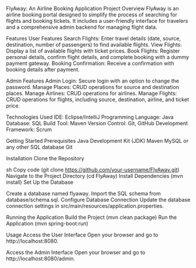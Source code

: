 FlyAway: An Airline Booking Application
Project Overview
FlyAway is an airline booking portal designed to simplify the process of searching for flights and booking tickets. It includes a user-friendly interface for travelers and a comprehensive admin backend for managing flight data.

Features
User Features
Search Flights: Enter travel details (date, source, destination, number of passengers) to find available flights.
View Flights: Display a list of available flights with ticket prices.
Book Flights: Register personal details, confirm flight details, and complete booking with a dummy payment gateway.
Booking Confirmation: Receive a confirmation with booking details after payment.

Admin Features
Admin Login: Secure login with an option to change the password.
Manage Places: CRUD operations for source and destination places.
Manage Airlines: CRUD operations for airlines.
Manage Flights: CRUD operations for flights, including source, destination, airline, and ticket price.

Technologies Used
IDE: Eclipse/IntelliJ
Programming Language: Java
Database: SQL
Build Tool: Maven
Version Control: Git, GitHub
Development Framework: Scrum

Getting Started
Prerequisites
Java Development Kit (JDK)
Maven
MySQL or any other SQL database
Git

Installation
Clone the Repository

sh
Copy code (git clone https://github.com/your-username/FlyAway.git)
Navigate to the Project Directory (cd FlyAway)
Install Dependencies (mvn install)
Set Up the Database

Create a database named flyaway.
Import the SQL schema from database/schema.sql.
Configure Database Connection
Update the database connection settings in src/main/resources/application.properties.

Running the Application
Build the Project (mvn clean package)
Run the Application (mvn spring-boot:run)

Usage
Access the User Interface
Open your browser and go to http://localhost:8080.

Access the Admin Interface
Open your browser and go to http://localhost:8080/admin.

